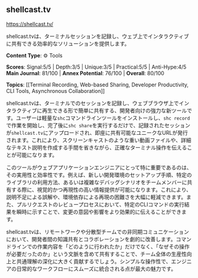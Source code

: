## shellcast.tv

https://shellcast.tv/

shellcast.tvは、ターミナルセッションを記録し、ウェブ上でインタラクティブに共有できる効率的なソリューションを提供します。

**Content Type**: ⚙️ Tools

**Scores**: Signal:5/5 | Depth:3/5 | Unique:3/5 | Practical:5/5 | Anti-Hype:4/5
**Main Journal**: 81/100 | **Annex Potential**: 76/100 | **Overall**: 80/100

**Topics**: [[Terminal Recording, Web-based Sharing, Developer Productivity, CLI Tools, Asynchronous Collaboration]]

shellcast.tvは、ターミナルでのセッションを記録し、ウェブブラウザ上でインタラクティブに再生できる形で簡単に共有する、開発者向けの強力な新ツールです。ユーザーは軽量な`shc`コマンドラインツールをインストールし、`shc record`で作業を開始し、完了後に`shc share`を実行するだけで、記録されたセッションが`shellcast.tv`にアップロードされ、即座に共有可能なユニークなURLが発行されます。これにより、スクリーンキャストのような重い動画ファイルや、詳細なテキスト説明を作成する手間を省きながら、正確なターミナル操作を伝えることが可能になります。

このツールがウェブアプリケーションエンジニアにとって特に重要であるのは、その実用性と効率性です。例えば、新しい開発環境のセットアップ手順、特定のライブラリの利用方法、あるいは複雑なデバッグシナリオをチームメンバーに共有する際に、視覚的かつ再現性の高い情報提供が可能になります。これにより、説明不足による誤解や、環境依存による再現の困難さを大幅に軽減できます。また、プルリクエストのレビュープロセスにおいて、特定のCLIコマンドの実行結果を瞬時に示すことで、変更の意図や影響をより効果的に伝えることができます。

shellcast.tvは、リモートワークや分散型チームでの非同期コミュニケーションにおいて、開発者間の知識共有とコラボレーションを劇的に改善します。コマンドラインでの作業内容を「どのように行われたか」だけでなく、「なぜその操作が必要だったのか」という文脈を含めて共有することで、チーム全体の生産性向上と共通理解の深化に大きく貢献するでしょう。シンプルな操作性で、エンジニアの日常的なワークフローにスムーズに統合される点が最大の魅力です。